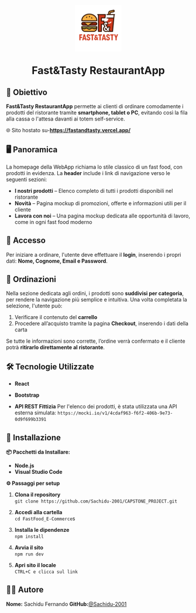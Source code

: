 # <p align="center"><img src="/FastFood_E-Commerce/public/logoapp.png" width="25%"/></p><p align="center"> Fast&Tasty RestaurantApp<p>

## 🎯 Obiettivo

**Fast&Tasty RestaurantApp** permette ai clienti di ordinare comodamente i prodotti del ristorante tramite **smartphone, tablet o PC**, evitando così la fila alla cassa o l'attesa davanti ai totem self-service.

🌐 Sito hostato su-**https://fastandtasty.vercel.app/**

## 🖥️ Panoramica

La homepage della WebApp richiama lo stile classico di un fast food, con prodotti in evidenza. La **header** include i link di navigazione verso le seguenti sezioni:

- **I nostri prodotti** – Elenco completo di tutti i prodotti disponibili nel ristorante
- **Novità** – Pagina mockup di promozioni, offerte e informazioni utili per il cliente
- **Lavora con noi** – Una pagina mockup dedicata alle opportunità di lavoro, come in ogni fast food moderno

## 🔐 Accesso

Per iniziare a ordinare, l'utente deve effettuare il **login**, inserendo i propri dati: **Nome, Cognome, Email e Password**.

## 🍔 Ordinazioni

Nella sezione dedicata agli ordini, i prodotti sono **suddivisi per categoria**, per rendere la navigazione più semplice e intuitiva. Una volta completata la selezione, l'utente può:

1. Verificare il contenuto del **carrello**
2. Procedere all’acquisto tramite la pagina **Checkout**, inserendo i dati della carta

Se tutte le informazioni sono corrette, l’ordine verrà confermato e il cliente potrà **ritirarlo direttamente al ristorante**.

## 🛠️ Tecnologie Utilizzate

- **React**
- **Bootstrap**

- **API REST Fittizia**
  Per l'elenco dei prodotti, è stata utilizzata una API esterna simulata:
  `https://mocki.io/v1/4cdaf963-f6f2-406b-9e73-0d9f699b3391`

## 💾 Installazione

**📦 Pacchetti da Installare:**

- **Node.js**
- **Visual Studio Code**

**⚙️ Passaggi per setup**

1. **Clona il repository**<br>
   `git clone https://github.com/Sachidu-2001/CAPSTONE_PROJECT.git`
2. **Accedi alla cartella**<br>
   `cd FastFood_E-Commerce`s
3. **Installa le dipendenze**<br>
   `npm install`
4. **Avvia il sito**<br>
   `npm run dev`

5. **Apri sito il locale**<br>
   `CTRL+C e clicca sul link`

## 🧑‍💻 Autore

**Nome:** Sachidu Fernando
**GitHub:**[@Sachidu-2001](https://github.com/Sachidu-2001)

